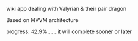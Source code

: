 wiki app dealing with Valyrian & their pair dragon

Based on MVVM architecture

progress: 42.9%......
it will complete sooner or later
